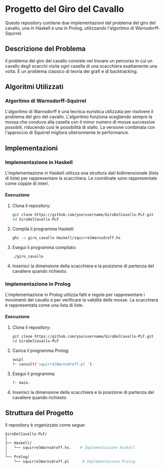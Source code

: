 # Progetto del Giro del Cavallo

Questo repository contiene due implementazioni del problema del giro del cavallo, una in Haskell e una in Prolog, utilizzando l'algoritmo di Warnsdorff-Squirrel.

## Descrizione del Problema

Il problema del giro del cavallo consiste nel trovare un percorso in cui un cavallo degli scacchi visita ogni casella di una scacchiera esattamente una volta. È un problema classico di teoria dei grafi e di backtracking.

## Algoritmi Utilizzati

### Algoritmo di Warnsdorff-Squirrel

L'algoritmo di Warnsdorff è una tecnica euristica utilizzata per risolvere il problema del giro del cavallo. L'algoritmo funziona scegliendo sempre la mossa che conduce alla casella con il minor numero di mosse successive possibili, riducendo così le possibilità di stallo. La versione combinata con l'approccio di Squirrel migliora ulteriormente le performance.

## Implementazioni

### Implementazione in Haskell

L'implementazione in Haskell utilizza una struttura dati bidimensionale (lista di liste) per rappresentare la scacchiera. Le coordinate sono rappresentate come coppie di interi.

#### Esecuzione

1. Clona il repository:
   ```bash
   git clone https://github.com/yourusername/GiroDelCavallo-PLF.git
   cd GiroDelCavallo-PLF
   ```
2. Compila il programma Haskell:
   ```bash
   ghc -o giro_cavallo Haskell/squirrelWarnsdroff.hs
   ```
3. Esegui il programma compilato:
   ```bash
   ./giro_cavallo
   ```
4. Inserisci la dimensione della scacchiera e la posizione di partenza del cavaliere quando richiesto.

### Implementazione in Prolog

L'implementazione in Prolog utilizza fatti e regole per rappresentare i movimenti del cavallo e per verificare la validità delle mosse. La scacchiera è rappresentata come una lista di liste.


#### Esecuzione

1. Clona il repository:
   ```bash
   git clone https://github.com/yourusername/GiroDelCavallo-PLF.git
   cd GiroDelCavallo-PLF
   ```
2. Carica il programma Prolog:
   ```bash
   swipl
   ?- consult('squirrelWarnsdroff.pl ').
   ```
3. Esegui il programma:
   ```bash
   ?- main.
   ```
4. Inserisci la dimensione della scacchiera e la posizione di partenza del cavaliere quando richiesto.

## Struttura del Progetto

Il repository è organizzato come segue:

```bash
GiroDelCavallo-PLF/
│
├── Haskell/
│   └── squirrelWarnsdroff.hs.    # Implementazione Haskell
│
└── Prolog/
    └── squirrelWarnsdroff.pl      # Implementazione Prolog
```
